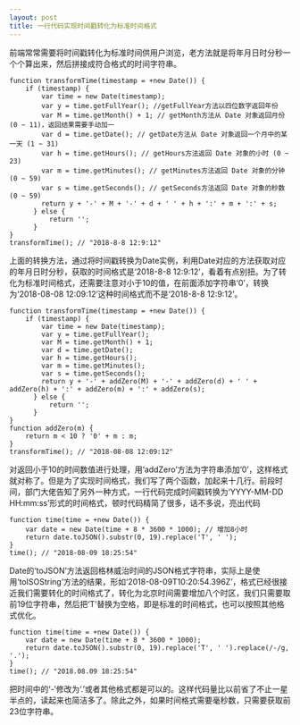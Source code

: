 ```yaml
---
layout: post
title: 一行代码实现时间戳转化为标准时间格式
---
```


前端常常需要将时间戳转化为标准时间供用户浏览，老方法就是将年月日时分秒一个个算出来，然后拼接成符合格式的时间字符串。

~~~
function transformTime(timestamp = +new Date()) {
    if (timestamp) {
        var time = new Date(timestamp);
        var y = time.getFullYear(); //getFullYear方法以四位数字返回年份
        var M = time.getMonth() + 1; // getMonth方法从 Date 对象返回月份 (0 ~ 11)，返回结果需要手动加一
        var d = time.getDate(); // getDate方法从 Date 对象返回一个月中的某一天 (1 ~ 31)
        var h = time.getHours(); // getHours方法返回 Date 对象的小时 (0 ~ 23)
        var m = time.getMinutes(); // getMinutes方法返回 Date 对象的分钟 (0 ~ 59)
        var s = time.getSeconds(); // getSeconds方法返回 Date 对象的秒数 (0 ~ 59)
        return y + '-' + M + '-' + d + ' ' + h + ':' + m + ':' + s;
      } else {
          return '';
      }
}
transformTime(); // "2018-8-8 12:9:12"
~~~

上面的转换方法，通过将时间戳转换为Date实例，利用Date对应的方法获取对应的年月日时分秒，获取的时间格式是‘2018-8-8 12:9:12’，看着有点别扭。为了转化为标准时间格式，还需要注意对小于10的值，在前面添加字符串‘0’，转换为‘2018-08-08 12:09:12’这种时间格式而不是‘2018-8-8 12:9:12’。

~~~
function transformTime(timestamp = +new Date()) {
    if (timestamp) {
        var time = new Date(timestamp);
        var y = time.getFullYear();
        var M = time.getMonth() + 1;
        var d = time.getDate();
        var h = time.getHours();
        var m = time.getMinutes();
        var s = time.getSeconds();
        return y + '-' + addZero(M) + '-' + addZero(d) + ' ' + addZero(h) + ':' + addZero(m) + ':' + addZero(s);
      } else {
          return '';
      }
}
function addZero(m) {
    return m < 10 ? '0' + m : m;
}
transformTime(); // "2018-08-08 12:09:12"
~~~

对返回小于10的时间数值进行处理，用‘addZero’方法为字符串添加‘0’，这样格式就对称了。但是为了实现时间格式，我们写了两个函数，加起来十几行。前段时间，部门大佬告知了另外一种方式，一行代码完成时间戳转换为‘YYYY-MM-DD HH:mm:ss’形式的时间格式，顿时代码精简了很多，话不多说，亮出代码

~~~
function time(time = +new Date()) {
    var date = new Date(time + 8 * 3600 * 1000); // 增加8小时
    return date.toJSON().substr(0, 19).replace('T', ' ');
}
time(); // "2018-08-09 18:25:54"
~~~

Date的‘toJSON’方法返回格林威治时间的JSON格式字符串，实际上是使用‘toISOString’方法的结果，形如‘2018-08-09T10:20:54.396Z’，格式已经很接近我们需要转化的时间格式了，转化为北京时间需要增加八个时区，我们只需要取前19位字符串，然后把‘T’替换为空格，即是标准的时间格式，也可以按照其他格式优化。

~~~
function time(time = +new Date()) {
    var date = new Date(time + 8 * 3600 * 1000);
    return date.toJSON().substr(0, 19).replace('T', ' ').replace(/-/g, '.');
}
time(); // "2018.08.09 18:25:54"
~~~

把时间中的‘-’修改为‘.’或者其他格式都是可以的。这样代码量比以前省了不止一星半点的，读起来也简洁多了。除此之外，如果时间格式需要毫秒数，只需要获取前23位字符串。
